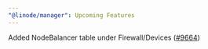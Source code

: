 ```yaml
---
"@linode/manager": Upcoming Features
---
```


Added NodeBalancer table under Firewall/Devices ([#9664](https://github.com/linode/manager/pull/9664))
